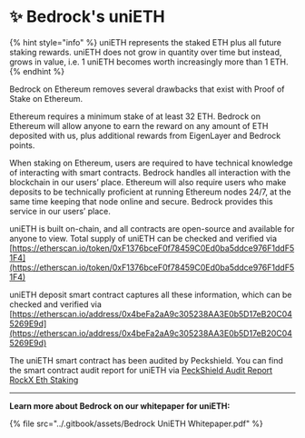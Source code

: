 # ✨ Bedrock's uniETH

{% hint style="info" %}
uniETH represents the staked ETH plus all future staking rewards. uniETH does not grow in quantity over time but instead, grows in value, i.e. 1 uniETH becomes worth increasingly more than 1 ETH.
{% endhint %}

Bedrock on Ethereum removes several drawbacks that exist with Proof of Stake on Ethereum.

Ethereum requires a minimum stake of at least 32 ETH. Bedrock on Ethereum will allow anyone to earn the reward on any amount of ETH deposited with us, plus additional rewards from EigenLayer and Bedrock points.

When staking on Ethereum, users are required to have technical knowledge of interacting with smart contracts. Bedrock handles all interaction with the blockchain in our users’ place. Ethereum will also require users who make deposits to be technically proficient at running Ethereum nodes 24/7, at the same time keeping that node online and secure. Bedrock provides this service in our users’ place.

uniETH is built on-chain, and all contracts are open-source and available for anyone to view. Total supply of uniETH can be checked and verified via [https://etherscan.io/token/0xF1376bceF0f78459C0Ed0ba5ddce976F1ddF51F4](https://etherscan.io/token/0xF1376bceF0f78459C0Ed0ba5ddce976F1ddF51F4)

uniETH deposit smart contract captures all these information, which can be checked and verified via [https://etherscan.io/address/0x4beFa2aA9c305238AA3E0b5D17eB20C045269E9d](https://etherscan.io/address/0x4beFa2aA9c305238AA3E0b5D17eB20C045269E9d)

The uniETH smart contract has been audited by Peckshield. You can find the smart contract audit report for uniETH via [PeckShield Audit Report RockX Eth Staking](https://raw.githubusercontent.com/Bedrock-Technology/docs/main/PeckShield%20Audit%20Report%20RockX%20Eth%20Staking.pdf)



***

**Learn more about Bedrock on our whitepaper for uniETH:**

{% file src="../.gitbook/assets/Bedrock UniETH Whitepaper.pdf" %}

